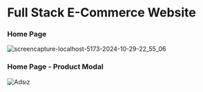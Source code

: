 # Full Stack E-Commerce Website
### Home Page
![screencapture-localhost-5173-2024-10-29-22_55_06](https://github.com/user-attachments/assets/24985e07-23af-4c93-8fbf-86e130b1335b)
### Home Page - Product Modal
![Adsız](https://github.com/user-attachments/assets/5897a777-26cb-4e06-9227-7557d6dc92cb)

